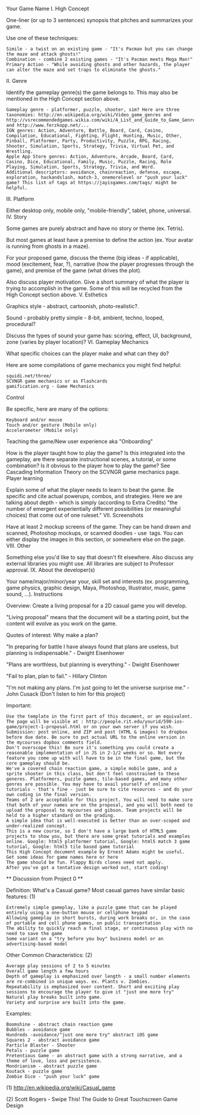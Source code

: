 
Your Game Name
I. High Concept

One-liner (or up to 3 sentences) synopsis that pitches and summarizes your game.

Use one of these techniques:

    Simile - a twist on an existing game - "It's Pacman but you can change the maze and attack ghosts!"
    Combination - combine 2 existing games - "It's Pacman meets Mega Man!"
    Primary Action - "While avoiding ghosts and other hazards, the player can alter the maze and set traps to eliminate the ghosts."

II. Genre

Identify the gameplay genre(s) the game belongs to. This may also be mentioned in the High Concept section above.

    Gameplay genre - platformer, puzzle, shooter, sim? Here are three taxonomies: http://en.wikipedia.org/wiki/Video_game_genres and http://vsrecommendedgames.wikia.com/wiki/A_List_and_Guide_to_Game_Genres and http://www.ferzkopp.net/...
    IGN genres: Action, Adventure, Battle, Board, Card, Casino, Compilation, Educational, Fighting, Flight, Hunting, Music, Other, Pinball, Platformer, Party, Productivity, Puzzle, RPG, Racing, Shooter, Simulation, Sports, Strategy, Trivia, Virtual Pet, and Wrestling.
    Apple App Store genres: Action, Adventure, Arcade, Board, Card, Casino, Dice, Educational, Family, Music, Puzzle, Racing, Role Playing, Simulation, Sports, Strategy, Trivia, and Word.
    Additional descriptors: avoidance, chainreaction, defense, escape, exploration, hackandslash, match-3, onemorelevel or "push your luck" game? This list of tags at https://jayisgames.com/tags/ might be helpful.

III. Platform

Either desktop only, mobile only, "mobile-friendly", tablet, phone, universal.
IV. Story

Some games are purely abstract and have no story or theme (ex. Tetris).

But most games at least have a premise to define the action (ex. Your avatar is running from ghosts in a maze).

For your proposed game, discuss the theme (big ideas - if applicable), mood (excitement, fear, ?), narrative (how the player progresses through the game), and premise of the game (what drives the plot).

Also discuss player motivation. Give a short summary of what the player is trying to accomplish in the game. Some of this will be recycled from the High Concept section above.
V. Esthetics

Graphics style - abstract, cartoonish, photo-realistic?.

Sound - probably pretty simple - 8-bit, ambient, techno, looped, procedural?

Discuss the types of sound your game has: scoring, effect, UI, background, zone (varies by player location)?
VI. Gameplay
Mechanics

What specific choices can the player make and what can they do?

Here are some compilations of game mechanics you might find helpful:

    squidi.net/three/
    SCVNGR game mechanics or as Flashcards
    gamification.org - Game Mechanics

Control

Be specific, here are many of the options:

    Keyboard and/or mouse
    Touch and/or gesture (Mobile only)
    Accelerometer (Mobile only)

Teaching the game/New user experience aka "Onboarding"

How is the player taught how to play the game? Is this integrated into the gameplay, are there separate instructional scenes, a tutorial, or some combination? Is it obvious to the player how to play the game? See Cascading Information Theory on the SCVNGR game mechanics page.
Player learning

Explain some of what the player needs to learn to beat the game. Be specific and cite actual powerups, combos, and strategies. Here we are talking about depth - which is simply (according to Extra Credits) "the number of emergent experientially different possibilities (or meaningful choices) that come out of one ruleset."
VII. Screenshots

Have at least 2 mockup screens of the game. They can be hand drawn and scanned, Photoshop mockups, or scanned doodles - use <img> tags. You can either display the images in this section, or somewhere else on the page.
VIII. Other

Something else you'd like to say that doesn't fit elsewhere. Also discuss any external libraries you might use. All libraries are subject to Professor approval.
IX. About the developer(s)

Your name/major/minor/year your, skill set and interests (ex. programming, game physics, graphic design, Maya, Photoshop, Illustrator, music, game sound, ...).
Instructions

Overview: Create a living proposal for a 2D casual game you will develop.

"Living proposal" means that the document will be a starting point, but the content will evolve as you work on the game.

Quotes of interest: Why make a plan?

"In preparing for battle I have always found that plans are useless, but planning is indispensable." - Dwight Eisenhower

"Plans are worthless, but planning is everything." - Dwight Eisenhower

"Fail to plan, plan to fail." - Hillary Clinton

"I'm not making any plans. I'm just going to let the universe surprise me." - John Cusack (Don't listen to him for this project)

Important:

    Use the template in the first part of this document, or an equivalent. The page will be visible at : http://people.rit.edu/yourid/590-ios-game/project-1-proposal.html or on your own server if you wish. Submission: post online, and ZIP and post (HTML & images) to dropbox before due date. Be sure to put actual URL to the online version in the mycourses dopbox comments field.
    Don't overscope this! Be sure it's something you could create a reasonable implementation of in JS in 2-1/2 weeks or so. Not every feature you come up with will have to be in the final game, but the core gameplay should be.
    We've a covered chain reaction game, a simple mobile game, and a sprite shooter in this class, but don't feel constrained to these generes. Platformers, puzzle games, tile-based games, and many other genres are possible. You may have to avail yourself of online tutorials - that's fine - just be sure to cite resources - and do your own coding in the final version.
    Teams of 2 are acceptable for this project. You will need to make sure that both of your names are on the proposal, and you will both need to upload the proposal to mycourses and gibson. Team projects will be held to a higher standard on the grading.
    A simple idea that is well-executed is better than an over-scoped and under-realized concept.
    This is a new course, so I don't have a large bank of HTML5 game projects to show you, but there are some great tutorials and examples online. Google: html5 platformer tutorial, Google: html5 match 3 game tutorial, Google: html5 tile based game tutorial
    This High Concept document example by Ernest Adams might be useful.
    Get some ideas for game names here or here
    The game should be fun. Flappy Birds clones need not apply.
    After you've got a tentative design worked out, start coding!

** Discussion from Project 0 **

Definition: What's a Casual game? Most casual games have similar basic features: (1)

    Extremely simple gameplay, like a puzzle game that can be played entirely using a one-button mouse or cellphone keypad
    Allowing gameplay in short bursts, during work breaks or, in the case of portable and cell phone games, on public transportation
    The ability to quickly reach a final stage, or continuous play with no need to save the game
    Some variant on a "try before you buy" business model or an advertising-based model

Other Common Characteristics: (2)

    Average play sessions of 2 to 5 minutes
    Overall game length a few hours
    Depth of gameplay is emphasized over length - a small number elements are re-combined in unique ways. ex. Plants v. Zombies.
    Repeatability is emphasized over content. Short and exciting play sessions to encourage the player to give it "just one more try"
    Natural play breaks built into game.
    Variety and surprise are built into the game.

Examples:

    Boomshine - abstract chain reaction game
    Bubbles - avoidance game
    Hundreds -avoidance/"just one more try" abstract iOS game
    Squares 2 - abstract avoidance game
    Particle Blaster - Shooter
    Petals - puzzle game
    Pretentious Game - an abstract game with a strong narrative, and a theme of love, loss and persistence.
    Mondrianism - abstract puzzle game
    Koutack - puzzle game
    Zombie Dice - "push your luck" game

(1) http://en.wikipedia.org/wiki/Casual_game

(2) Scott Rogers - Swipe This! The Guide to Great Touchscreen Game Design

